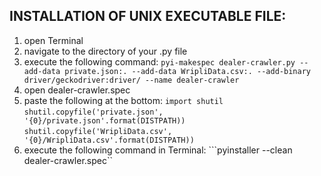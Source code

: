 ## INSTALLATION OF UNIX EXECUTABLE FILE:
 1. open Terminal
 2. navigate to the directory of your .py file
 3. execute the following command: ```pyi-makespec dealer-crawler.py --add-data private.json:. --add-data WripliData.csv:. --add-binary driver/geckodriver:driver/ --name dealer-crawler```
 4. open dealer-crawler.spec
 5. paste the following at the bottom:
        ```import shutil```
        ```shutil.copyfile('private.json', '{0}/private.json'.format(DISTPATH))```
        ```shutil.copyfile('WripliData.csv', '{0}/WripliData.csv'.format(DISTPATH))```
6. execute the following command in Terminal: ```pyinstaller --clean dealer-crawler.spec``